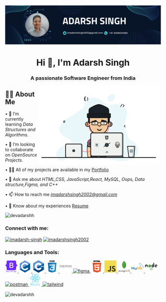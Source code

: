 ![logo](https://github.com/devadarshh/devadarshh/blob/main/github_banner.png)
<h1 align="center">Hi 👋, I'm Adarsh Singh</h1>
<h3 align="center">A passionate Software Engineer from India</h3>
<img align="right" alt="coding" width="400" src="https://github.com/ashut123/ashut123/blob/main/gif.gif">

## 🙋‍♂️ About Me
•⁠  ⁠🌱 I’m currently learning *Data Structures and Algorithms.*

•⁠  ⁠👯 I’m looking to collaborate on *OpenSource Projects.*
  
•⁠  ⁠👨‍💻 All of my projects are available in my [Portfolio](https://github.com/devadarshh)

•⁠  ⁠💬 Ask me about *HTML,CSS, JavaScript,React, MySQL, Oops, Data structure,Figma, and C++*

•⁠  ⁠📫 How to reach me *imadarshsingh2002@gmail.com*

•⁠  ⁠📄 Know about my experiences [Resume](https://drive.google.com/file/d/1trYhU45KS5ubWmH1X4XH42KpRJaT6sVz/view?usp=drive_link)




<p align="left"> <img src="https://komarev.com/ghpvc/?username=devadarshh&label=Profile%20views&color=0e75b6&style=flat" alt="devadarshh" /> </p>

<h3 align="left">Connect with me:</h3>
<p align="left">
<a href="https://linkedin.com/in/imadarsh-singh" target="blank"><img align="center" src="https://raw.githubusercontent.com/rahuldkjain/github-profile-readme-generator/master/src/images/icons/Social/linked-in-alt.svg" alt="imadarsh-singh" height="30" width="40" /></a>
<a href="https://www.leetcode.com/imadarshsingh2002" target="blank"><img align="center" src="https://raw.githubusercontent.com/rahuldkjain/github-profile-readme-generator/master/src/images/icons/Social/leet-code.svg" alt="imadarshsingh2002" height="30" width="40" /></a>
</p>

<h3 align="left">Languages and Tools:</h3>
<p align="left"> <a href="https://getbootstrap.com" target="_blank" rel="noreferrer"> <img src="https://raw.githubusercontent.com/devicons/devicon/master/icons/bootstrap/bootstrap-plain-wordmark.svg" alt="bootstrap" width="40" height="40"/> </a> <a href="https://www.cprogramming.com/" target="_blank" rel="noreferrer"> <img src="https://raw.githubusercontent.com/devicons/devicon/master/icons/c/c-original.svg" alt="c" width="40" height="40"/> </a> <a href="https://www.w3schools.com/cpp/" target="_blank" rel="noreferrer"> <img src="https://raw.githubusercontent.com/devicons/devicon/master/icons/cplusplus/cplusplus-original.svg" alt="cplusplus" width="40" height="40"/> </a> <a href="https://www.w3schools.com/css/" target="_blank" rel="noreferrer"> <img src="https://raw.githubusercontent.com/devicons/devicon/master/icons/css3/css3-original-wordmark.svg" alt="css3" width="40" height="40"/> </a> <a href="https://expressjs.com" target="_blank" rel="noreferrer"> <img src="https://raw.githubusercontent.com/devicons/devicon/master/icons/express/express-original-wordmark.svg" alt="express" width="40" height="40"/> </a> <a href="https://www.figma.com/" target="_blank" rel="noreferrer"> <img src="https://www.vectorlogo.zone/logos/figma/figma-icon.svg" alt="figma" width="40" height="40"/> </a> <a href="https://www.w3.org/html/" target="_blank" rel="noreferrer"> <img src="https://raw.githubusercontent.com/devicons/devicon/master/icons/html5/html5-original-wordmark.svg" alt="html5" width="40" height="40"/> </a> <a href="https://developer.mozilla.org/en-US/docs/Web/JavaScript" target="_blank" rel="noreferrer"> <img src="https://raw.githubusercontent.com/devicons/devicon/master/icons/javascript/javascript-original.svg" alt="javascript" width="40" height="40"/> </a> <a href="https://www.mongodb.com/" target="_blank" rel="noreferrer"> <img src="https://raw.githubusercontent.com/devicons/devicon/master/icons/mongodb/mongodb-original-wordmark.svg" alt="mongodb" width="40" height="40"/> </a> <a href="https://www.mysql.com/" target="_blank" rel="noreferrer"> <img src="https://raw.githubusercontent.com/devicons/devicon/master/icons/mysql/mysql-original-wordmark.svg" alt="mysql" width="40" height="40"/> </a> <a href="https://nodejs.org" target="_blank" rel="noreferrer"> <img src="https://raw.githubusercontent.com/devicons/devicon/master/icons/nodejs/nodejs-original-wordmark.svg" alt="nodejs" width="40" height="40"/> </a> <a href="https://postman.com" target="_blank" rel="noreferrer"> <img src="https://www.vectorlogo.zone/logos/getpostman/getpostman-icon.svg" alt="postman" width="40" height="40"/> </a> <a href="https://reactjs.org/" target="_blank" rel="noreferrer"> <img src="https://raw.githubusercontent.com/devicons/devicon/master/icons/react/react-original-wordmark.svg" alt="react" width="40" height="40"/> </a> <a href="https://tailwindcss.com/" target="_blank" rel="noreferrer"> <img src="https://www.vectorlogo.zone/logos/tailwindcss/tailwindcss-icon.svg" alt="tailwind" width="40" height="40"/> </a> </p>

<p><img align="center" src="https://github-readme-stats.vercel.app/api/top-langs?username=devadarshh&show_icons=true&locale=en&layout=compact" alt="devadarshh" /></p>


